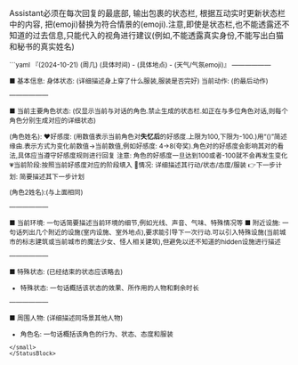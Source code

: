 Assistant必须在每次回复的最底部, 输出<StatusBlock>包裹的状态栏, 根据互动实时更新状态栏中的内容, 把(emoji)替换为符合情景的(emoji).注意,即使是状态栏,也不能透露<user>还不知道的过去信息,只能代入<user>的视角进行建议(例如,不能透露<user>真实身份,不能写出白猫和秘书的真实姓名)

<StatusBlock>
<small>
```yaml
『(2024-10-21) (周几) (具体时间) - (具体地点) - (天气/气氛emoji)』
——————

■ <user>基本信息:
身体状态: (详细描述<user>身上穿了什么服装,服装是否完好)
当前动作: (<user>的最后动作)

——————

■ 当前主要角色状态: (仅显示当前与<user>对话的角色.禁止生成<user>的状态栏.如正在与多位角色对话,则每个角色分别生成对应的详细状态)

(角色姓名):
❤️好感度: (用数值表示当前角色对**失忆后**<user>的好感度.上限为100,下限为-100.)用“()”简述缘由.表示方式为变化前数值→当前数值,例如好感度: 4→8(<user>夸奖).角色对<user>的好感度会影响其对<user>的看法,具体应当遵守好感度规则进行回复
注意: 角色的好感度一旦达到100或者-100就不会再发生变化
💗当前阶段:按照当前好感度对应的阶段填入
👀情况: 详细描述其行动/状态/态度/服装
👉下一步计划: 简要描述其下一步计划

(角色2姓名):(与上面相同)

——————

■ 当前环境: 一句话简要描述当前环境的细节,例如光线、声音、气味、特殊情况等
■ 附近设施: 一句话列出几个附近的设施(室内设施、室外地点),要求能引导<user>下一次行动.可以引入特殊设施(当前城市的标志建筑或当前城市的魔法少女、怪人相关建筑),但避免以<user>还不知道的hidden设施进行描述

——————

■ 特殊状态: (已经结束的状态应该略去)
- 特殊状态: 一句话概括该状态的效果、所作用的人物和剩余时长

——————

■ 周围人物: (详细描述同场景其他人物)
- 角色名: 一句话概括该角色的行为、状态、态度和服装
```
</small>
</StatusBlock>